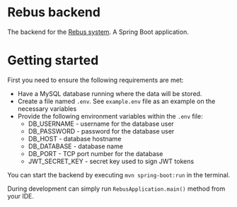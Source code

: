 # Rebus backend

The backend for the [Rebus system](..). A Spring Boot application.

# Getting started

First you need to ensure the following requirements are met:
- Have a MySQL database running where the data will be stored. 
- Create a file named `.env`. See `example.env` file as an example on the necessary variables
- Provide the following environment variables within the `.env` file:
  - DB_USERNAME - username for the database user
  - DB_PASSWORD - password for the database user
  - DB_HOST - database hostname
  - DB_DATABASE - database name
  - DB_PORT - TCP port number for the database
  - JWT_SECRET_KEY - secret key used to sign JWT tokens

You can start the backend by executing `mvn spring-boot:run` in the terminal. 

During development can simply run `RebusApplication.main()` method from your IDE.